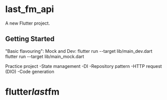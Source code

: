 # last_fm_api

A new Flutter project.

## Getting Started

"Basic flavouring":
Mock and Dev:
flutter run --target lib/main_dev.dart
flutter run --target lib/main_mock.dart

Practice project
-State management
-DI
-Repository pattern
-HTTP request (DIO)
-Code generation

# flutter*last*fm


